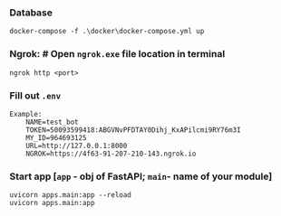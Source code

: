 ### Database

    docker-compose -f .\docker\docker-compose.yml up

### Ngrok: # Open `ngrok.exe` file location in terminal

    ngrok http <port>

### Fill out `.env`
    Example:
        NAME=test_bot
        TOKEN=50093599418:ABGVNvPFDTAY0Dihj_KxAPilcmi9RY76m3I
        MY_ID=964693125
        URL=http://127.0.0.1:8000
        NGROK=https://4f63-91-207-210-143.ngrok.io

### Start app [`app` - obj of FastAPI; `main`- name of your module]

    uvicorn apps.main:app --reload
    uvicorn apps.main:app
